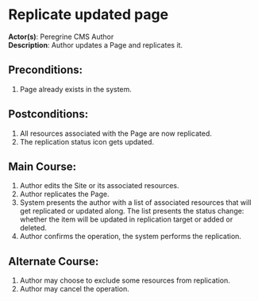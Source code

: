 # Replicate updated page

**Actor(s)**: Peregrine CMS Author  
**Description**: Author updates a Page and replicates it.

## Preconditions:
1. Page already exists in the system.

## Postconditions:
1. All resources associated with the Page are now replicated.
1. The replication status icon gets updated.

## Main Course:
1. Author edits the Site or its associated resources.
1. Author replicates the Page.
1. System presents the author with a list of associated resources that
   will get replicated or updated along. The list presents the status change:
   whether the item will be updated in replication target or added or deleted.
1. Author confirms the operation, the system performs the replication.

## Alternate Course:
1. Author may choose to exclude some resources from replication.
1. Author may cancel the operation.